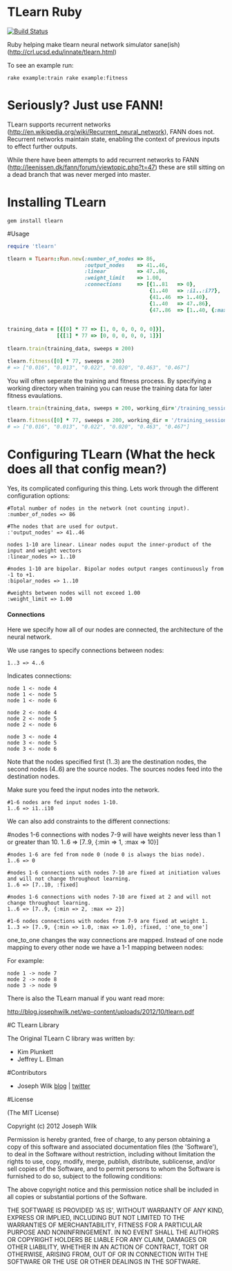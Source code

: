 # TLearn Ruby

[![Build Status](https://secure.travis-ci.org/beeksiwaais/tlearn-rb.png)](http://travis-ci.org/beeksiwaais/tlearn-rb)

Ruby helping make tlearn neural network simulator sane(ish) (http://crl.ucsd.edu/innate/tlearn.html)

To see an example run:

`rake example:train
rake example:fitness`

# Seriously? Just use FANN!

TLearn supports recurrent networks (http://en.wikipedia.org/wiki/Recurrent_neural_network), FANN does not. Recurrent networks maintain state, enabling the context of previous inputs to effect further outputs. 

While there have been attempts to add recurrent networks to FANN (http://leenissen.dk/fann/forum/viewtopic.php?t=47) these are still sitting on a dead branch that was never merged into master.

# Installing TLearn

`gem install tlearn`

#Usage


```ruby
require 'tlearn'

tlearn = TLearn::Run.new(:number_of_nodes => 86,
                         :output_nodes    => 41..46,
                         :linear          => 47..86,
                         :weight_limit    => 1.00,
                         :connections     => [{1..81   => 0},
                                              {1..40   => :i1..:i77},
                                              {41..46  => 1..40},
                                              {1..40   => 47..86},
                                              {47..86  => [1..40, {:max => 1.0, :min => 1.0}, :fixed, :one_to_one]}])
                 
  
training_data = [{[0] * 77 => [1, 0, 0, 0, 0, 0]}],
                [{[1] * 77 => [0, 0, 0, 0, 0, 1]}]
  
tlearn.train(training_data, sweeps = 200)

tlearn.fitness([0] * 77, sweeps = 200)
# => ["0.016", "0.013", "0.022", "0.020", "0.463", "0.467"]
```

You will often seperate the training and fitness process. By specifying a working directory when training you can reuse the training data for later
fitness evaulations.

```ruby
tlearn.train(training_data, sweeps = 200, working_dir='/training_session/')
```

```ruby
tlearn.fitness([0] * 77, sweeps = 200, working_dir = '/training_session/')
# => ["0.016", "0.013", "0.022", "0.020", "0.463", "0.467"]
```

Configuring TLearn (What the heck does all that config mean?)
=========

Yes, its complicated configuring this thing. Lets work through the different configuration options:

    #Total number of nodes in the network (not counting input).
    :number_of_nodes => 86

    #The nodes that are used for output.
    :'output_nodes' => 41..46

    nodes 1-10 are linear. Linear nodes ouput the inner-product of the input and weight vectors
    :linear_nodes => 1..10

    #nodes 1-10 are bipolar. Bipolar nodes output ranges continuously from -1 to +1.
    :bipolar_nodes => 1..10

    #weights between nodes will not exceed 1.00
    :weight_limit => 1.00

<h4>Connections</h4>
Here we specify how all of our nodes are connected, the architecture of the neural network. 

We use ranges to specify connections between nodes:

    1..3 => 4..6

Indicates connections:

    node 1 <- node 4 
    node 1 <- node 5
    node 1 <- node 6

    node 2 <- node 4
    node 2 <- node 5
    node 2 <- node 6

    node 3 <- node 4
    node 3 <- node 5
    node 3 <- node 6

Note that the nodes specified first (1..3) are the destination nodes, the second nodes (4..6) are the source nodes. The sources nodes feed into the destination nodes.

<p>Make sure you feed the input nodes into the network.</p>

    #1-6 nodes are fed input nodes 1-10.
    1..6 => i1..i10

<p>We can also add constraints to the different connections:</p>
    #nodes 1-6 connections with nodes 7-9 will have weights never less than 1 or greater than 10.
    1..6 => [7..9, {:min => 1, :max => 10}]

    #nodes 1-6 are fed from node 0 (node 0 is always the bias node).
    1..6 => 0

    #nodes 1-6 connections with nodes 7-10 are fixed at initiation values and will not change throughout learning.
    1..6 => [7..10, :fixed]

    #nodes 1-6 connections with nodes 7-10 are fixed at 2 and will not change throughout learning.
    1..6 => [7..9, {:min => 2, :max => 2}]

    #1-6 nodes connections with nodes from 7-9 are fixed at weight 1. 
    1..3 => [7..9, {:min => 1.0, :max => 1.0}, :fixed, :'one_to_one']

one_to_one changes the way connections are mapped. Instead of one node mapping to every other node we have a 1-1 mapping between nodes:

For example:

    node 1 -> node 7
    mode 2 -> node 8
    node 3 -> node 9

There is also the TLearn manual if you want read more:

http://blog.josephwilk.net/wp-content/uploads/2012/10/tlearn.pdf


#C TLearn Library

The Original TLearn C library was written by:
* Kim Plunkett
* Jeffrey L. Elman

#Contributors


* Joseph Wilk [blog](http://blog.josephwilk.net) | [twitter](http://twitter.com/josephwilk)

#License

(The MIT License)

Copyright (c) 2012 Joseph Wilk

Permission is hereby granted, free of charge, to any person obtaining
a copy of this software and associated documentation files (the
'Software'), to deal in the Software without restriction, including
without limitation the rights to use, copy, modify, merge, publish,
distribute, sublicense, and/or sell copies of the Software, and to
permit persons to whom the Software is furnished to do so, subject to
the following conditions:

The above copyright notice and this permission notice shall be
included in all copies or substantial portions of the Software.

THE SOFTWARE IS PROVIDED 'AS IS', WITHOUT WARRANTY OF ANY KIND,
EXPRESS OR IMPLIED, INCLUDING BUT NOT LIMITED TO THE WARRANTIES OF
MERCHANTABILITY, FITNESS FOR A PARTICULAR PURPOSE AND NONINFRINGEMENT.
IN NO EVENT SHALL THE AUTHORS OR COPYRIGHT HOLDERS BE LIABLE FOR ANY
CLAIM, DAMAGES OR OTHER LIABILITY, WHETHER IN AN ACTION OF CONTRACT,
TORT OR OTHERWISE, ARISING FROM, OUT OF OR IN CONNECTION WITH THE
SOFTWARE OR THE USE OR OTHER DEALINGS IN THE SOFTWARE.